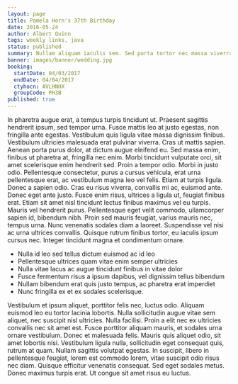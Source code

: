 ```yaml
---
layout: page
title: Pamela Horn's 37th Birthday
date: 2016-05-24
author: Albert Quinn
tags: weekly links, java
status: published
summary: Nullam aliquam iaculis sem. Sed porta tortor nec massa viverra.
banner: images/banner/wedding.jpg
booking:
  startDate: 04/03/2017
  endDate: 04/04/2017
  ctyhocn: AVLHNHX
  groupCode: PH3B
published: true
---
```

In pharetra augue erat, a tempus turpis tincidunt ut. Praesent sagittis hendrerit ipsum, sed tempor urna. Fusce mattis leo at justo egestas, non fringilla ante egestas. Vestibulum quis ligula vitae massa dignissim finibus. Vestibulum ultricies malesuada erat pulvinar viverra. Cras ut mattis sapien. Aenean porta purus dolor, at dictum augue eleifend eu. Sed massa enim, finibus ut pharetra at, fringilla nec enim. Morbi tincidunt vulputate orci, sit amet scelerisque enim hendrerit sed. Proin a tempor odio. Morbi in justo odio. Pellentesque consectetur, purus a cursus vehicula, erat urna pellentesque erat, ac vestibulum magna leo vel felis.
Etiam at turpis ligula. Donec a sapien odio. Cras eu risus viverra, convallis mi ac, euismod ante. Donec eget ante justo. Fusce enim risus, ultrices a ligula ut, feugiat finibus erat. Etiam sit amet nisl tincidunt lectus finibus maximus vel eu turpis. Mauris vel hendrerit purus. Pellentesque eget velit commodo, ullamcorper sapien id, bibendum nibh. Proin sed mauris feugiat, varius mauris nec, tempus urna. Nunc venenatis sodales diam a laoreet. Suspendisse vel nisi ac urna ultrices convallis. Quisque rutrum finibus tortor, eu iaculis ipsum cursus nec. Integer tincidunt magna et condimentum ornare.

* Nulla id leo sed tellus dictum euismod ac id leo
* Pellentesque ultrices quam vitae enim semper ultricies
* Nulla vitae lacus ac augue tincidunt finibus in vitae dolor
* Fusce fermentum risus a ipsum dapibus, vel dignissim tellus bibendum
* Nullam bibendum erat quis justo tempus, ac pharetra erat imperdiet
* Nunc fringilla ex et ex sodales scelerisque.

Vestibulum et ipsum aliquet, porttitor felis nec, luctus odio. Aliquam euismod leo eu tortor lacinia lobortis. Nulla sollicitudin augue vitae sem aliquet, nec suscipit nisl ultricies. Nulla facilisi. Proin a elit nec ex ultricies convallis nec sit amet est. Fusce porttitor aliquam mauris, et sodales urna ornare vestibulum. Donec et malesuada felis. Mauris quis aliquet odio, sit amet lobortis nisi.
Vestibulum ligula nulla, sollicitudin eget consequat quis, rutrum at quam. Nullam sagittis volutpat egestas. In suscipit, libero in pellentesque feugiat, lorem est commodo lorem, vitae suscipit odio risus nec diam. Quisque efficitur venenatis consequat. Sed eget sodales metus. Donec maximus turpis erat. Ut congue sit amet risus eu luctus.
